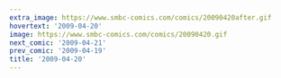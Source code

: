 ```yaml
---
extra_image: https://www.smbc-comics.com/comics/20090420after.gif
hovertext: '2009-04-20'
image: https://www.smbc-comics.com/comics/20090420.gif
next_comic: '2009-04-21'
prev_comic: '2009-04-19'
title: '2009-04-20'
---
```


